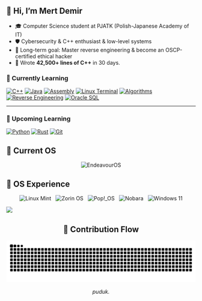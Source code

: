 ## 👋 Hi, I’m Mert Demir

- 🎓 Computer Science student at PJATK (Polish-Japanese Academy of IT)  
- 🛡️ Cybersecurity & C++ enthusiast & low-level systems 
- 🎯 Long-term goal: Master reverse engineering & become an OSCP-certified ethical hacker
- 🧱 Wrote **42,500+ lines of C++** in 30 days.








<h3>🧠 Currently Learning</h3>

<div align="left">
  <a href="#"><img src="https://img.shields.io/badge/C++-00599C?style=for-the-badge&logo=c%2B%2B&logoColor=white" alt="C++" title="C++" /></a>
  <a href="#"><img src="https://img.shields.io/badge/Java-ED8B00?style=for-the-badge&logo=java&logoColor=white" alt="Java" title="Java" /></a>
  <a href="#"><img src="https://img.shields.io/badge/Assembly-000000?style=for-the-badge&logo=gnuemacs&logoColor=white" alt="Assembly" title="Assembly" /></a>
  <a href="#"><img src="https://img.shields.io/badge/Linux_Terminal-000000?style=for-the-badge&logo=linux&logoColor=yellow" alt="Linux Terminal" title="Linux Terminal" /></a>
  <a href="#"><img src="https://img.shields.io/badge/Algorithms-009688?style=for-the-badge&logoColor=white" alt="Algorithms" title="Algorithms" /></a>
  <a href="#"><img src="https://img.shields.io/badge/Reverse_Engineering-7E57C2?style=for-the-badge&logoColor=white" alt="Reverse Engineering" title="Reverse Engineering" /></a>
  <a href="#"><img src="https://img.shields.io/badge/Oracle_SQL-F80000?style=for-the-badge&logo=oracle&logoColor=white" alt="Oracle SQL" title="Oracle SQL" /></a>
</div>

---
<h3>🚀 Upcoming Learning</h3>

<div align="left">
  <a href="#"><img src="https://img.shields.io/badge/Python-3776AB?style=for-the-badge&logo=python&logoColor=white" alt="Python" title="Python" /></a>
  <a href="#"><img src="https://img.shields.io/badge/Rust-000000?style=for-the-badge&logo=rust&logoColor=white" alt="Rust" title="Rust" /></a>
  <a href="#"><img src="https://img.shields.io/badge/Git-F05032?style=for-the-badge&logo=git&logoColor=white" alt="Git" title="Git" /></a>
</div>

## 🧬 Current OS

<p align="center">
  <img src="https://img.shields.io/badge/EndeavourOS-5A5CBB?style=for-the-badge&logo=endeavouros&logoColor=white" alt="EndeavourOS"/>
</p>


## 🌌 OS Experience

<p align="center">
  <img src="https://img.shields.io/badge/Linux_Mint-87CF3E?style=for-the-badge&logo=linuxmint&logoColor=white" alt="Linux Mint"/>
  &nbsp;
  <img src="https://img.shields.io/badge/Zorin_OS-0CCEED?style=for-the-badge&logo=zorin&logoColor=white" alt="Zorin OS"/>
  &nbsp;
  <img src="https://img.shields.io/badge/Pop!_OS-48B9C7?style=for-the-badge&logo=popos&logoColor=white" alt="Pop!_OS"/>
  &nbsp;
  <img src="https://img.shields.io/badge/Nobara-764ABC?style=for-the-badge&logo=archlinux&logoColor=white" alt="Nobara"/>
  &nbsp;
  <img src="https://img.shields.io/badge/Windows_11-0078D6?style=for-the-badge&logo=windows11&logoColor=white" alt="Windows 11"/>
</p>



<img src="https://img.shields.io/badge/Total%20Lines-~42.5k-purple?style=flat-square&logo=cplusplus" />

<h2 align="center">🧠 Contribution Flow</h2>

<p align="center">
  <img src="https://github.com/puduk/puduk/blob/output/github-contribution-grid-snake.svg" alt="Snake contribution animation" />
</p>

<p align="center">
  <i>puduk.</i>
</p>

<!--START_SECTION:waka-->

<!---
puduk/puduk is a ✨ special ✨ repository because its `README.md` (this file) appears on your GitHub profile.
You can click the Preview link to take a look at your changes.
--->
